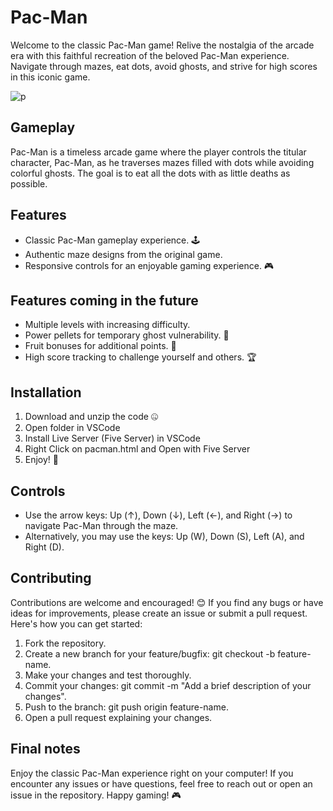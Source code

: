 # Pac-Man

Welcome to the classic Pac-Man game! Relive the nostalgia of the arcade era with this faithful recreation of the beloved Pac-Man experience. Navigate through mazes, eat dots, avoid ghosts, and strive for high scores in this iconic game.

![p](https://github.com/ongjunfeng17/Pac-Man/assets/120620166/2eec3ffb-304f-4a20-a2c0-465a00f7b31b)

## Gameplay
Pac-Man is a timeless arcade game where the player controls the titular character, Pac-Man, as he traverses mazes filled with dots while avoiding colorful ghosts. The goal is to eat all the dots with as little deaths as possible. 

## Features
- Classic Pac-Man gameplay experience. 🕹️
- Authentic maze designs from the original game. 
- Responsive controls for an enjoyable gaming experience. 🎮
  
## Features coming in the future
- Multiple levels with increasing difficulty.
- Power pellets for temporary ghost vulnerability. 👻
- Fruit bonuses for additional points. 🍌
- High score tracking to challenge yourself and others. 🏆

## Installation
1. Download and unzip the code 🤐
2. Open folder in VSCode
3. Install Live Server (Five Server) in VSCode
4. Right Click on pacman.html and Open with Five Server
5. Enjoy! 🙂

## Controls
- Use the arrow keys: Up (↑), Down (↓), Left (←), and Right (→) to navigate Pac-Man through the maze.
- Alternatively, you may use the keys: Up (W), Down (S), Left (A), and Right (D).

## Contributing
Contributions are welcome and encouraged! 😊 If you find any bugs or have ideas for improvements, please create an issue or submit a pull request. Here's how you can get started:
1. Fork the repository. 
2. Create a new branch for your feature/bugfix: git checkout -b feature-name.
3. Make your changes and test thoroughly.
4. Commit your changes: git commit -m "Add a brief description of your changes".
5. Push to the branch: git push origin feature-name.
6. Open a pull request explaining your changes.

## Final notes
Enjoy the classic Pac-Man experience right on your computer! If you encounter any issues or have questions, feel free to reach out or open an issue in the repository. Happy gaming! 🎮
